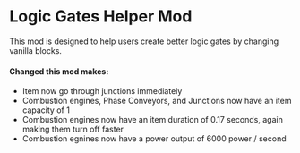 # Logic Gates Helper Mod

This mod is designed to help users create better logic gates by changing vanilla blocks.

#### Changed this mod makes:

- Item now go through junctions immediately
- Combustion engines, Phase Conveyors, and Junctions now have an item capacity of 1
- Combustion engines now have an item duration of 0.17 seconds, again making them turn off faster
- Combustion egnines now have a power output of 6000 power / second
